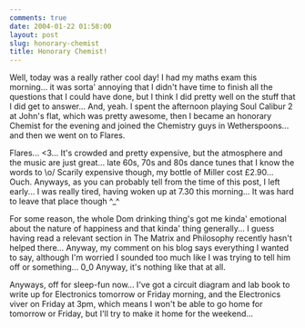 ```yaml
---
comments: true
date: 2004-01-22 01:58:00
layout: post
slug: honorary-chemist
title: Honorary Chemist!
---
```


Well, today was a really rather cool day!  I had my maths exam this morning... it was sorta' annoying that I didn't have time to finish all the questions that I could have done, but I think I did pretty well on the stuff that I did get to answer...  And, yeah.  I spent the afternoon playing Soul Calibur 2 at John's flat, which was pretty awesome, then I became an honorary Chemist for the evening and joined the Chemistry guys in Wetherspoons... and then we went on to Flares.  

Flares... <3... It's crowded and pretty expensive, but the atmosphere and the music are just great... late 60s, 70s and 80s dance tunes that I know the words to \o/  Scarily expensive though, my bottle of Miller cost £2.90... Ouch.  Anyways, as you can probably tell from the time of this post, I left early... I was really tired, having woken up at 7.30 this morning...  It was hard to leave that place though ^_^  

For some reason, the whole Dom drinking thing's got me kinda' emotional about the nature of happiness and that kinda' thing generally...  I guess having read a relevant section in The Matrix and Philosophy recently hasn't helped there...  Anyway, my comment on his blog says everything I wanted to say, although I'm worried I sounded too much like I was trying to tell him off or something... 0_0 Anyway, it's nothing like that at all.  

Anyways, off for sleep-fun now...  I've got a circuit diagram and lab book to write up for Electronics tomorrow or Friday morning, and the Electronics viver on Friday at 3pm, which means I won't be able to go home for tomorrow or Friday, but I'll try to make it home for the weekend...
